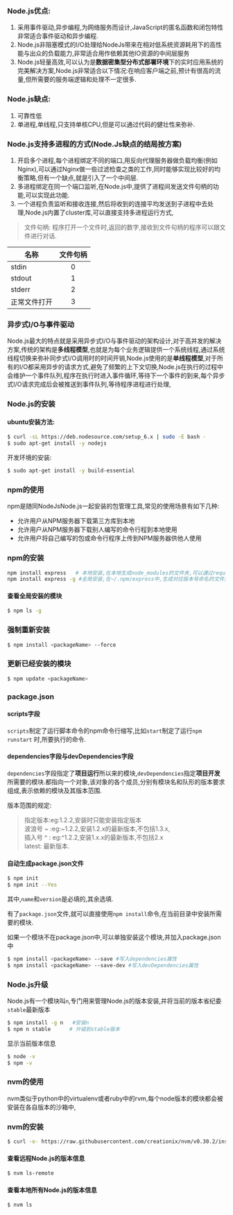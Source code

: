 ### Node.js优点:

1. 采用事件驱动,异步编程,为网络服务而设计,JavaScript的匿名函数和闭包特性非常适合事件驱动和异步编程.
1. Node.js非阻塞模式的I/O处理给NodeJs带来在相对低系统资源耗用下的高性能与出众的负载能力,非常适合用作依赖其他IO资源的中间层服务
1. Node.js轻量高效,可以认为是**数据密集型分布式部署环境**下的实时应用系统的完美解决方案,Node.js非常适合以下情况:在响应客户端之前,预计有很高的流量,但所需要的服务端逻辑和处理不一定很多.

### Node.js缺点:

1. 可靠性低
1. 单进程,单线程,只支持单核CPU,但是可以通过代码的健壮性来弥补.

### Node.js支持多进程的方式(Node.Js缺点的结局按方案)

1. 开启多个进程,每个进程绑定不同的端口,用反向代理服务器做负载均衡(例如Nginx),可以通过Nginx做一些过滤检查之类的工作,同时能够实现比较好的均衡策略,但有一个缺点,就是引入了一个中间层.
1. 多进程绑定在同一个端口监听,在Node.js中,提供了进程间发送文件句柄的功能,可以实现此功能.
1. 一个进程负责监听和接收连接,然后将收到的连接平均发送到子进程中去处理,Node.js内置了cluster库,可以直接支持多进程运行方式,


> 文件句柄: 程序打开一个文件时,返回的数字,接收到文件句柄的程序可以跟文件进行对话.

名称|文件句柄
---|:---:
stdin|0  
stdout|1
stderr|2
正常文件打开|3


### 异步式I/O与事件驱动

Node.js最大的特点就是采用异步式I/O与事件驱动的架构设计,对于高并发的解决方案,传统的架构是**多线程模型**,也就是为每个业务逻辑提供一个系统线程,通过系统线程切换来弥补同步式I/O调用时的时间开销,Node.js使用的是**单线程模型**,对于所有的I/O都采用异步的请求方式,避免了频繁的上下文切换,Node.js在执行的过程中会维护一个事件队列,程序在执行时进入事件循环,等待下一个事件的到来,每个异步式I/O请求完成后会被推送到事件队列,等待程序进程进行处理,

### Node.js的安装

#### ubuntu安装方法:
```bash
$ curl -sL https://deb.nodesource.com/setup_6.x | sudo -E bash -
$ sudo apt-get install -y nodejs
```
开发环境的安装:

```bash
$ sudo apt-get install -y build-essential
```

### npm的使用

npm是随同NodeJsNode.js一起安装的包管理工具,常见的使用场景有如下几种:
* 允许用户从NPM服务器下载第三方库到本地
* 允许用户从NPM服务器下载别人编写的命令行程到本地使用
* 允许用户将自己编写的包或命令行程序上传到NPM服务器供他人使用

### npm的安装

```bash
npm install express   # 本地安装,在本地生成node_modules的文件夹,可以通过require()来引入本地安装的包
npm install express -g #全局安装,在~/.npm/express中,生成对应版本号命名的文件夹.
```
#### 查看全局安装的模块

```bash
$ npm ls -g
```
### 强制重新安装

```bash
$ npm install <packageName> --force
```
### 更新已经安装的模块

```bash
$ npm update <packageName>
```

### package.json

#### scripts字段

`scripts`制定了运行脚本命令的npm命令行缩写,比如`start`制定了运行`npm runstart` 时,所要执行的命令.

#### dependencies字段与devDependencies字段

  `dependencies`字段指定了**项目运行**所以来的模块,`devDependencies`指定**项目开发**所需要的模块.都指向一个对象,该对象的各个成员,分别有模块名和队形的版本要求组成,表示依赖的模块及其版本范围.

  版本范围的规定:

  > 指定版本:eg:1.2.2,安装时只能安装指定版本  
  > 波浪号 ~ :eg:~1.2.2,安装1.2.x的最新版本,不包括1.3.x,  
  > 插入号 ^ : eg:^1.2.2,安装1.x.x的最新版本,不包括2.x  
  > latest: 最新版本.

#### 自动生成package.json文件

```bash
$ npm init
$ npm init --Yes
```
其中,`name`和`version`是必填的,其余选填.

有了`package.json`文件,就可以直接使用`npm install`命令,在当前目录中安装所需要的模块.

如果一个模块不在package.json中,可以单独安装这个模块,并加入package.json中

```bash
$ npm install <packageName> --save #写入dependencies属性
$ npm install <packageName> --save-dev #写入devDependencies属性
```

### Node.js升级

Node.js有一个模块叫`n`,专门用来管理Node.js的版本安装,并将当前的版本省纪委`stable`最新版本

```bash
$ npm install -g n   #安装n
$ npm n stable      # 升级到stable版本
```

显示当前版本信息
```bash
$ node -v
$ npm -v
```
### nvm的使用

nvm类似于python中的virtualenv或者ruby中的rvm,每个node版本的模块都会被安装在各自版本的沙箱中,

### nvm的安装
```bash
$ curl -o- https://raw.githubusercontent.com/creationix/nvm/v0.30.2/install.sh | bash
```
#### 查看远程Node.js的版本信息
```bash
$ nvm ls-remote
```
#### 查看本地所有Node.js的版本信息
```bash
$ nvm ls
```
